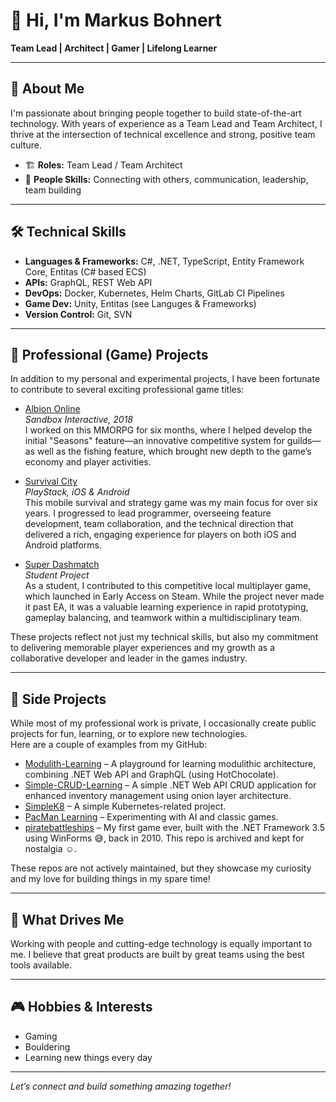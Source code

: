 # 👋 Hi, I'm Markus Bohnert

**Team Lead | Architect | Gamer | Lifelong Learner**

---

## 🚀 About Me

I'm passionate about bringing people together to build state-of-the-art technology. With years of experience as a Team Lead and Team Architect, I thrive at the intersection of technical excellence and strong, positive team culture.

- 🏗️ **Roles:** Team Lead / Team Architect  
- 💬 **People Skills:** Connecting with others, communication, leadership, team building

---

## 🛠️ Technical Skills

- **Languages & Frameworks:** C#, .NET, TypeScript, Entity Framework Core, Entitas (C# based ECS)
- **APIs:** GraphQL, REST Web API
- **DevOps:** Docker, Kubernetes, Helm Charts, GitLab CI Pipelines
- **Game Dev:** Unity, Entitas (see Languges & Frameworks)
- **Version Control:** Git, SVN

---

## 💼 Professional (Game) Projects

In addition to my personal and experimental projects, I have been fortunate to contribute to several exciting professional game titles:

- [Albion Online](https://albiononline.com/home)  
  *Sandbox Interactive, 2018*  
  I worked on this MMORPG for six months, where I helped develop the initial "Seasons" feature—an innovative competitive system for guilds—as well as the fishing feature, which brought new depth to the game’s economy and player activities.

- [Survival City](https://play.google.com/store/apps/details?id=com.playstack.survivalcity)  
  *PlayStack, iOS & Android*  
  This mobile survival and strategy game was my main focus for over six years. I progressed to lead programmer, overseeing feature development, team collaboration, and the technical direction that delivered a rich, engaging experience for players on both iOS and Android platforms.

- [Super Dashmatch](https://store.steampowered.com/app/750420/Super_Dashmatch/)  
  *Student Project*  
  As a student, I contributed to this competitive local multiplayer game, which launched in Early Access on Steam. While the project never made it past EA, it was a valuable learning experience in rapid prototyping, gameplay balancing, and teamwork within a multidisciplinary team.

These projects reflect not just my technical skills, but also my commitment to delivering memorable player experiences and my growth as a collaborative developer and leader in the games industry.

---

## 🌟 Side Projects

While most of my professional work is private, I occasionally create public projects for fun, learning, or to explore new technologies.  
Here are a couple of examples from my GitHub:

- [Modulith-Learning](https://github.com/ChaosHelme/Modulith-Learning) – A playground for learning modulithic architecture, combining .NET Web API and GraphQL (using HotChocolate).
- [Simple-CRUD-Learning](https://github.com/ChaosHelme/Simple-CRUD-Learning) – A simple .NET Web API CRUD application for enhanced inventory management using onion layer architecture.
- [SimpleK8](https://github.com/ChaosHelme/Simple-K8) – A simple Kubernetes-related project.
- [PacMan Learning](https://github.com/ChaosHelme/PacMan-Learning) – Experimenting with AI and classic games.
- [piratebattleships](https://github.com/ChaosHelme/piratebattleships) – My first game ever, built with the .NET Framework 3.5 using WinForms 😅, back in 2010. This repo is archived and kept for nostalgia ☺️.

These repos are not actively maintained, but they showcase my curiosity and my love for building things in my spare time!

---

## 🌱 What Drives Me

Working with people and cutting-edge technology is equally important to me. I believe that great products are built by great teams using the best tools available.

---

## 🎮 Hobbies & Interests

- Gaming  
- Bouldering  
- Learning new things every day  

---

*Let’s connect and build something amazing together!*
